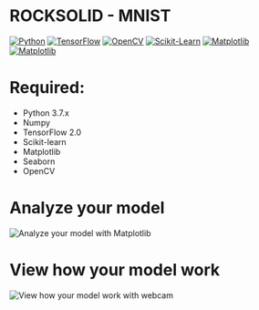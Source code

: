 # ROCKSOLID - MNIST
[![Python](https://www.python.org/static/img/python-logo@2x.png)](https://www.python.org/) [![TensorFlow](https://s3-ap-south-1.amazonaws.com/av-blog-media/wp-content/uploads/2018/01/tf.png)](https://www.tensorflow.org/) [![OpenCV](https://i.stack.imgur.com/ez8QV.png)](https://opencv.org/)
[![Scikit-Learn](https://upload.wikimedia.org/wikipedia/commons/thumb/0/05/Scikit_learn_logo_small.svg/390px-Scikit_learn_logo_small.svg.png)](https://scikit-learn.org/stable/) [![Matplotlib](https://matplotlib.org/2.1.1/_images/sphx_glr_logos2_thumb.png)](https://matplotlib.org/) [![Matplotlib](https://d2h0cx97tjks2p.cloudfront.net/blogs/wp-content/uploads/sites/2/2018/07/seaborn.png)](https://seaborn.pydata.org/)




# Required:

 - Python 3.7.x
 - Numpy
 - TensorFlow 2.0
 - Scikit-learn
 - Matplotlib
 - Seaborn
 - OpenCV



# Analyze your model
![Analyze your model with Matplotlib](https://i.imgur.com/bRtJEVd.jpg)

# View how your model work
![View how your model work with webcam](https://i.imgur.com/D4ziqtE.jpg)